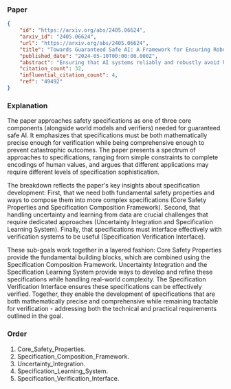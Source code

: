 ### Paper

```json
{
	"id": "https://arxiv.org/abs/2405.06624",
	"arxiv_id": "2405.06624",
	"url": "https://arxiv.org/abs/2405.06624",
	"title": "Towards Guaranteed Safe AI: A Framework for Ensuring Robust and Reliable AI Systems",
	"published_date": "2024-05-10T00:00:00.000Z",
	"abstract": "Ensuring that AI systems reliably and robustly avoid harmful or dangerous behaviours is a crucial challenge, especially for AI systems with a high degree of autonomy and general intelligence, or systems used in safety-critical contexts. In this paper, we will introduce and define a family of approaches to AI safety, which we will refer to as guaranteed safe (GS) AI. The core feature of these approaches is that they aim to produce AI systems which are equipped with high-assurance quantitative safety guarantees. This is achieved by the interplay of three core components: a world model (which provides a mathematical description of how the AI system affects the outside world), a safety specification (which is a mathematical description of what effects are acceptable), and a verifier (which provides an auditable proof certificate that the AI satisfies the safety specification relative to the world model). We outline a number of approaches for creating each of these three core components, describe the main technical challenges, and suggest a number of potential solutions to them. We also argue for the necessity of this approach to AI safety, and for the inadequacy of the main alternative approaches.",
	"citation_count": 32,
	"influential_citation_count": 4,
	"ref": "49492"
}
```

### Explanation

The paper approaches safety specifications as one of three core components (alongside world models and verifiers) needed for guaranteed safe AI. It emphasizes that specifications must be both mathematically precise enough for verification while being comprehensive enough to prevent catastrophic outcomes. The paper presents a spectrum of approaches to specifications, ranging from simple constraints to complete encodings of human values, and argues that different applications may require different levels of specification sophistication.

The breakdown reflects the paper's key insights about specification development: First, that we need both fundamental safety properties and ways to compose them into more complex specifications (Core Safety Properties and Specification Composition Framework). Second, that handling uncertainty and learning from data are crucial challenges that require dedicated approaches (Uncertainty Integration and Specification Learning System). Finally, that specifications must interface effectively with verification systems to be useful (Specification Verification Interface).

These sub-goals work together in a layered fashion: Core Safety Properties provide the fundamental building blocks, which are combined using the Specification Composition Framework. Uncertainty Integration and the Specification Learning System provide ways to develop and refine these specifications while handling real-world complexity. The Specification Verification Interface ensures these specifications can be effectively verified. Together, they enable the development of specifications that are both mathematically precise and comprehensive while remaining tractable for verification - addressing both the technical and practical requirements outlined in the goal.

### Order

1. Core_Safety_Properties.
2. Specification_Composition_Framework.
3. Uncertainty_Integration.
4. Specification_Learning_System.
5. Specification_Verification_Interface.

